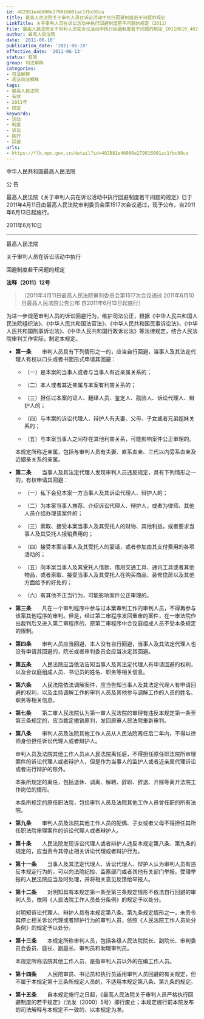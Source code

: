 ```yaml
---
id: 402881e46000e279016001ac1fbc08ca
title: 最高人民法院关于审判人员在诉讼活动中执行回避制度若干问题的规定
LinkTitle: 关于审判人员在诉讼活动中执行回避制度若干问题的规定（2011）
file: 最高人民法院关于审判人员在诉讼活动中执行回避制度若干问题的规定_20110610_402881e46000e279016001ac1fbc08ca.docx
author: 最高人民法院
date: '2011-06-10'
publication_date: '2011-06-10'
effective_date: '2011-06-13'
status: 有效
group: 司法解释
categories:
- 司法解释
- 高法司法解释
tags:
- 最高人民法院
- 有效
- 2011年
- 规定
keywords:
- 活动
- 制度
- 诉讼
- 执行
- 回避
urls:
- https://flk.npc.gov.cn/detail?id=402881e46000e279016001ac1fbc08ca
---
```


中华人民共和国最高人民法院

公 告

最高人民法院《关于审判人员在诉讼活动中执行回避制度若干问题的规定》已于2011年4月11日由最高人民法院审判委员会第1517次会议通过，现予公布，自2011年6月13日起施行。

2011年6月10日

---

最高人民法院

关于审判人员在诉讼活动中执行

回避制度若干问题的规定

**法释〔2011〕12号**

> （2011年4月11日最高人民法院审判委员会第1517次会议通过 2011年6月10日最高人民法院公告公布 自2011年6月13日起施行）

为进一步规范审判人员的诉讼回避行为，维护司法公正，根据《中华人民共和国人民法院组织法》、《中华人民共和国法官法》、《中华人民共和国民事诉讼法》、《中华人民共和国刑事诉讼法》、《中华人民共和国行政诉讼法》等法律规定，结合人民法院审判工作实际，制定本规定。

- **第一条**　　审判人员具有下列情形之一的，应当自行回避，当事人及其法定代理人有权以口头或者书面形式申请其回避：

  - （一）是本案的当事人或者与当事人有近亲属关系的；

  - （二）本人或者其近亲属与本案有利害关系的；

  - （三）担任过本案的证人、翻译人员、鉴定人、勘验人、诉讼代理人、辩护人的；

  - （四）与本案的诉讼代理人、辩护人有夫妻、父母、子女或者兄弟姐妹关系的；

  - （五）与本案当事人之间存在其他利害关系，可能影响案件公正审理的。

  本规定所称近亲属，包括与审判人员有夫妻、直系血亲、三代以内旁系血亲及近姻亲关系的亲属。

- **第二条**　　当事人及其法定代理人发现审判人员违反规定，具有下列情形之一的，有权申请其回避：

  - （一）私下会见本案一方当事人及其诉讼代理人、辩护人的；

  - （二）为本案当事人推荐、介绍诉讼代理人、辩护人，或者为律师、其他人员介绍办理该案件的；

  - （三）索取、接受本案当事人及其受托人的财物、其他利益，或者要求当事人及其受托人报销费用的；

  - （四）接受本案当事人及其受托人的宴请，或者参加由其支付费用的各项活动的；

  - （五）向本案当事人及其受托人借款，借用交通工具、通讯工具或者其他物品，或者索取、接受当事人及其受托人在购买商品、装修住房以及其他方面给予的好处的；

  - （六）有其他不正当行为，可能影响案件公正审理的。

- **第三条**　　凡在一个审判程序中参与过本案审判工作的审判人员，不得再参与该案其他程序的审判。但是，经过第二审程序发回重审的案件，在一审法院作出裁判后又进入第二审程序的，原第二审程序中合议庭组成人员不受本条规定的限制。

- **第四条**　　审判人员应当回避，本人没有自行回避，当事人及其法定代理人也没有申请其回避的，院长或者审判委员会应当决定其回避。

- **第五条**　　人民法院应当依法告知当事人及其法定代理人有申请回避的权利，以及合议庭组成人员、书记员的姓名、职务等相关信息。

- **第六条**　　人民法院依法调解案件，应当告知当事人及其法定代理人有申请回避的权利，以及主持调解工作的审判人员及其他参与调解工作的人员的姓名、职务等相关信息。

- **第七条**　　第二审人民法院认为第一审人民法院的审理有违反本规定第一条至第三条规定的，应当裁定撤销原判，发回原审人民法院重新审判。

- **第八条**　　审判人员及法院其他工作人员从人民法院离任后二年内，不得以律师身份担任诉讼代理人或者辩护人。

  审判人员及法院其他工作人员从人民法院离任后，不得担任原任职法院所审理案件的诉讼代理人或者辩护人，但是作为当事人的监护人或者近亲属代理诉讼或者进行辩护的除外。

  本条所规定的离任，包括退休、调离、解聘、辞职、辞退、开除等离开法院工作岗位的情形。

  本条所规定的原任职法院，包括审判人员及法院其他工作人员曾任职的所有法院。

- **第九条**　　审判人员及法院其他工作人员的配偶、子女或者父母不得担任其所任职法院审理案件的诉讼代理人或者辩护人。

- **第十条**　　人民法院发现诉讼代理人或者辩护人违反本规定第八条、第九条的规定的，应当责令其停止相关诉讼代理或者辩护行为。

- **第十一条**　　当事人及其法定代理人、诉讼代理人、辩护人认为审判人员有违反本规定行为的，可以向法院纪检、监察部门或者其他有关部门举报。受理举报的人民法院应当及时处理，并将相关意见反馈给举报人。

- **第十二条**　　对明知具有本规定第一条至第三条规定情形不依法自行回避的审判人员，依照《人民法院工作人员处分条例》的规定予以处分。

  对明知诉讼代理人、辩护人具有本规定第八条、第九条规定情形之一，未责令其停止相关诉讼代理或者辩护行为的审判人员，依照《人民法院工作人员处分条例》的规定予以处分。

- **第十三条**　　本规定所称审判人员，包括各级人民法院院长、副院长、审判委员会委员、庭长、副庭长、审判员和助理审判员。

  本规定所称法院其他工作人员，是指审判人员以外的在编工作人员。

- **第十四条**　　人民陪审员、书记员和执行员适用审判人员回避的有关规定，但不属于本规定第十三条所规定人员的，不适用本规定第八条、第九条的规定。

- **第十五条**　　自本规定施行之日起，《最高人民法院关于审判人员严格执行回避制度的若干规定》（法发〔2000〕5号）即行废止；本规定施行前本院发布的司法解释与本规定不一致的，以本规定为准。
